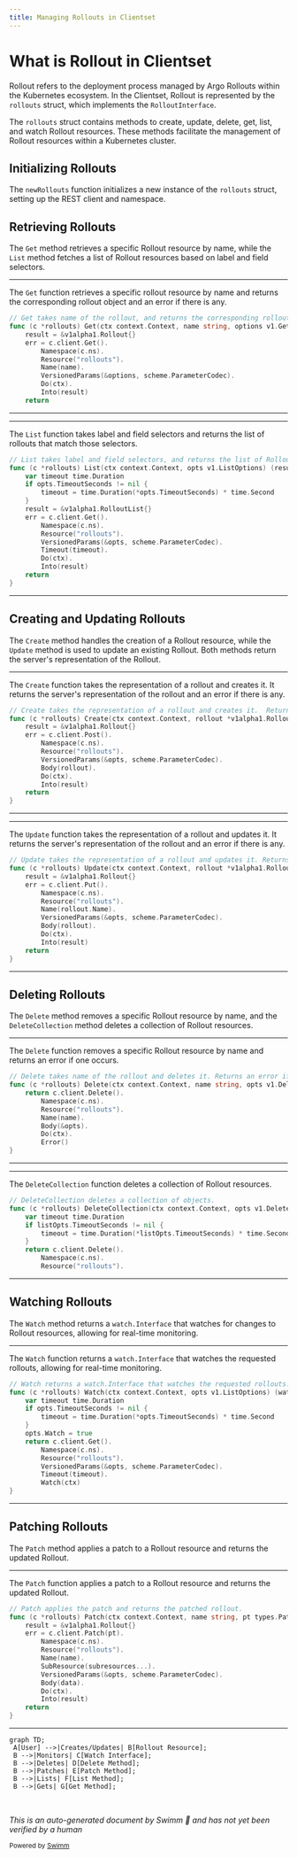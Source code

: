 ```yaml
---
title: Managing Rollouts in Clientset
---
```

# What is Rollout in Clientset

Rollout refers to the deployment process managed by Argo Rollouts within the Kubernetes ecosystem. In the Clientset, Rollout is represented by the <SwmToken path="pkg/client/clientset/versioned/typed/rollouts/v1alpha1/rollout.go" pos="68:6:6" line-data="func (c *rollouts) Get(ctx context.Context, name string, options v1.GetOptions) (result *v1alpha1.Rollout, err error) {">`rollouts`</SwmToken> struct, which implements the <SwmToken path="pkg/client/clientset/versioned/typed/rollouts/v1alpha1/rollout.go" pos="33:16:16" line-data="// RolloutsGetter has a method to return a RolloutInterface.">`RolloutInterface`</SwmToken>.

The <SwmToken path="pkg/client/clientset/versioned/typed/rollouts/v1alpha1/rollout.go" pos="68:6:6" line-data="func (c *rollouts) Get(ctx context.Context, name string, options v1.GetOptions) (result *v1alpha1.Rollout, err error) {">`rollouts`</SwmToken> struct contains methods to create, update, delete, get, list, and watch Rollout resources. These methods facilitate the management of Rollout resources within a Kubernetes cluster.

## Initializing Rollouts

The <SwmToken path="pkg/client/clientset/versioned/typed/rollouts/v1alpha1/rollout.go" pos="59:2:2" line-data="// newRollouts returns a Rollouts">`newRollouts`</SwmToken> function initializes a new instance of the <SwmToken path="pkg/client/clientset/versioned/typed/rollouts/v1alpha1/rollout.go" pos="68:6:6" line-data="func (c *rollouts) Get(ctx context.Context, name string, options v1.GetOptions) (result *v1alpha1.Rollout, err error) {">`rollouts`</SwmToken> struct, setting up the REST client and namespace.

## Retrieving Rollouts

The <SwmToken path="pkg/client/clientset/versioned/typed/rollouts/v1alpha1/rollout.go" pos="67:2:2" line-data="// Get takes name of the rollout, and returns the corresponding rollout object, and an error if there is any.">`Get`</SwmToken> method retrieves a specific Rollout resource by name, while the `List` method fetches a list of Rollout resources based on label and field selectors.

<SwmSnippet path="/pkg/client/clientset/versioned/typed/rollouts/v1alpha1/rollout.go" line="67">

---

The <SwmToken path="pkg/client/clientset/versioned/typed/rollouts/v1alpha1/rollout.go" pos="67:2:2" line-data="// Get takes name of the rollout, and returns the corresponding rollout object, and an error if there is any.">`Get`</SwmToken> function retrieves a specific rollout resource by name and returns the corresponding rollout object and an error if there is any.

```go
// Get takes name of the rollout, and returns the corresponding rollout object, and an error if there is any.
func (c *rollouts) Get(ctx context.Context, name string, options v1.GetOptions) (result *v1alpha1.Rollout, err error) {
	result = &v1alpha1.Rollout{}
	err = c.client.Get().
		Namespace(c.ns).
		Resource("rollouts").
		Name(name).
		VersionedParams(&options, scheme.ParameterCodec).
		Do(ctx).
		Into(result)
	return
```

---

</SwmSnippet>

<SwmSnippet path="/pkg/client/clientset/versioned/typed/rollouts/v1alpha1/rollout.go" line="80">

---

The `List` function takes label and field selectors and returns the list of rollouts that match those selectors.

```go
// List takes label and field selectors, and returns the list of Rollouts that match those selectors.
func (c *rollouts) List(ctx context.Context, opts v1.ListOptions) (result *v1alpha1.RolloutList, err error) {
	var timeout time.Duration
	if opts.TimeoutSeconds != nil {
		timeout = time.Duration(*opts.TimeoutSeconds) * time.Second
	}
	result = &v1alpha1.RolloutList{}
	err = c.client.Get().
		Namespace(c.ns).
		Resource("rollouts").
		VersionedParams(&opts, scheme.ParameterCodec).
		Timeout(timeout).
		Do(ctx).
		Into(result)
	return
}
```

---

</SwmSnippet>

## Creating and Updating Rollouts

The <SwmToken path="pkg/client/clientset/versioned/typed/rollouts/v1alpha1/rollout.go" pos="112:2:2" line-data="// Create takes the representation of a rollout and creates it.  Returns the server&#39;s representation of the rollout, and an error, if there is any.">`Create`</SwmToken> method handles the creation of a Rollout resource, while the <SwmToken path="pkg/client/clientset/versioned/typed/rollouts/v1alpha1/rollout.go" pos="125:2:2" line-data="// Update takes the representation of a rollout and updates it. Returns the server&#39;s representation of the rollout, and an error, if there is any.">`Update`</SwmToken> method is used to update an existing Rollout. Both methods return the server's representation of the Rollout.

<SwmSnippet path="/pkg/client/clientset/versioned/typed/rollouts/v1alpha1/rollout.go" line="112">

---

The <SwmToken path="pkg/client/clientset/versioned/typed/rollouts/v1alpha1/rollout.go" pos="112:2:2" line-data="// Create takes the representation of a rollout and creates it.  Returns the server&#39;s representation of the rollout, and an error, if there is any.">`Create`</SwmToken> function takes the representation of a rollout and creates it. It returns the server's representation of the rollout and an error if there is any.

```go
// Create takes the representation of a rollout and creates it.  Returns the server's representation of the rollout, and an error, if there is any.
func (c *rollouts) Create(ctx context.Context, rollout *v1alpha1.Rollout, opts v1.CreateOptions) (result *v1alpha1.Rollout, err error) {
	result = &v1alpha1.Rollout{}
	err = c.client.Post().
		Namespace(c.ns).
		Resource("rollouts").
		VersionedParams(&opts, scheme.ParameterCodec).
		Body(rollout).
		Do(ctx).
		Into(result)
	return
}
```

---

</SwmSnippet>

<SwmSnippet path="/pkg/client/clientset/versioned/typed/rollouts/v1alpha1/rollout.go" line="125">

---

The <SwmToken path="pkg/client/clientset/versioned/typed/rollouts/v1alpha1/rollout.go" pos="125:2:2" line-data="// Update takes the representation of a rollout and updates it. Returns the server&#39;s representation of the rollout, and an error, if there is any.">`Update`</SwmToken> function takes the representation of a rollout and updates it. It returns the server's representation of the rollout and an error if there is any.

```go
// Update takes the representation of a rollout and updates it. Returns the server's representation of the rollout, and an error, if there is any.
func (c *rollouts) Update(ctx context.Context, rollout *v1alpha1.Rollout, opts v1.UpdateOptions) (result *v1alpha1.Rollout, err error) {
	result = &v1alpha1.Rollout{}
	err = c.client.Put().
		Namespace(c.ns).
		Resource("rollouts").
		Name(rollout.Name).
		VersionedParams(&opts, scheme.ParameterCodec).
		Body(rollout).
		Do(ctx).
		Into(result)
	return
}
```

---

</SwmSnippet>

## Deleting Rollouts

The <SwmToken path="pkg/client/clientset/versioned/typed/rollouts/v1alpha1/rollout.go" pos="155:2:2" line-data="// Delete takes name of the rollout and deletes it. Returns an error if one occurs.">`Delete`</SwmToken> method removes a specific Rollout resource by name, and the <SwmToken path="pkg/client/clientset/versioned/typed/rollouts/v1alpha1/rollout.go" pos="166:2:2" line-data="// DeleteCollection deletes a collection of objects.">`DeleteCollection`</SwmToken> method deletes a collection of Rollout resources.

<SwmSnippet path="/pkg/client/clientset/versioned/typed/rollouts/v1alpha1/rollout.go" line="155">

---

The <SwmToken path="pkg/client/clientset/versioned/typed/rollouts/v1alpha1/rollout.go" pos="155:2:2" line-data="// Delete takes name of the rollout and deletes it. Returns an error if one occurs.">`Delete`</SwmToken> function removes a specific Rollout resource by name and returns an error if one occurs.

```go
// Delete takes name of the rollout and deletes it. Returns an error if one occurs.
func (c *rollouts) Delete(ctx context.Context, name string, opts v1.DeleteOptions) error {
	return c.client.Delete().
		Namespace(c.ns).
		Resource("rollouts").
		Name(name).
		Body(&opts).
		Do(ctx).
		Error()
}
```

---

</SwmSnippet>

<SwmSnippet path="/pkg/client/clientset/versioned/typed/rollouts/v1alpha1/rollout.go" line="166">

---

The <SwmToken path="pkg/client/clientset/versioned/typed/rollouts/v1alpha1/rollout.go" pos="166:2:2" line-data="// DeleteCollection deletes a collection of objects.">`DeleteCollection`</SwmToken> function deletes a collection of Rollout resources.

```go
// DeleteCollection deletes a collection of objects.
func (c *rollouts) DeleteCollection(ctx context.Context, opts v1.DeleteOptions, listOpts v1.ListOptions) error {
	var timeout time.Duration
	if listOpts.TimeoutSeconds != nil {
		timeout = time.Duration(*listOpts.TimeoutSeconds) * time.Second
	}
	return c.client.Delete().
		Namespace(c.ns).
		Resource("rollouts").
```

---

</SwmSnippet>

## Watching Rollouts

The <SwmToken path="pkg/client/clientset/versioned/typed/rollouts/v1alpha1/rollout.go" pos="97:2:2" line-data="// Watch returns a watch.Interface that watches the requested rollouts.">`Watch`</SwmToken> method returns a <SwmToken path="pkg/client/clientset/versioned/typed/rollouts/v1alpha1/rollout.go" pos="97:8:10" line-data="// Watch returns a watch.Interface that watches the requested rollouts.">`watch.Interface`</SwmToken> that watches for changes to Rollout resources, allowing for real-time monitoring.

<SwmSnippet path="/pkg/client/clientset/versioned/typed/rollouts/v1alpha1/rollout.go" line="97">

---

The <SwmToken path="pkg/client/clientset/versioned/typed/rollouts/v1alpha1/rollout.go" pos="97:2:2" line-data="// Watch returns a watch.Interface that watches the requested rollouts.">`Watch`</SwmToken> function returns a <SwmToken path="pkg/client/clientset/versioned/typed/rollouts/v1alpha1/rollout.go" pos="97:8:10" line-data="// Watch returns a watch.Interface that watches the requested rollouts.">`watch.Interface`</SwmToken> that watches the requested rollouts, allowing for real-time monitoring.

```go
// Watch returns a watch.Interface that watches the requested rollouts.
func (c *rollouts) Watch(ctx context.Context, opts v1.ListOptions) (watch.Interface, error) {
	var timeout time.Duration
	if opts.TimeoutSeconds != nil {
		timeout = time.Duration(*opts.TimeoutSeconds) * time.Second
	}
	opts.Watch = true
	return c.client.Get().
		Namespace(c.ns).
		Resource("rollouts").
		VersionedParams(&opts, scheme.ParameterCodec).
		Timeout(timeout).
		Watch(ctx)
}
```

---

</SwmSnippet>

## Patching Rollouts

The <SwmToken path="pkg/client/clientset/versioned/typed/rollouts/v1alpha1/rollout.go" pos="182:2:2" line-data="// Patch applies the patch and returns the patched rollout.">`Patch`</SwmToken> method applies a patch to a Rollout resource and returns the updated Rollout.

<SwmSnippet path="/pkg/client/clientset/versioned/typed/rollouts/v1alpha1/rollout.go" line="182">

---

The <SwmToken path="pkg/client/clientset/versioned/typed/rollouts/v1alpha1/rollout.go" pos="182:2:2" line-data="// Patch applies the patch and returns the patched rollout.">`Patch`</SwmToken> function applies a patch to a Rollout resource and returns the updated Rollout.

```go
// Patch applies the patch and returns the patched rollout.
func (c *rollouts) Patch(ctx context.Context, name string, pt types.PatchType, data []byte, opts v1.PatchOptions, subresources ...string) (result *v1alpha1.Rollout, err error) {
	result = &v1alpha1.Rollout{}
	err = c.client.Patch(pt).
		Namespace(c.ns).
		Resource("rollouts").
		Name(name).
		SubResource(subresources...).
		VersionedParams(&opts, scheme.ParameterCodec).
		Body(data).
		Do(ctx).
		Into(result)
	return
}
```

---

</SwmSnippet>

```mermaid
graph TD;
 A[User] -->|Creates/Updates| B[Rollout Resource];
 B -->|Monitors| C[Watch Interface];
 B -->|Deletes| D[Delete Method];
 B -->|Patches| E[Patch Method];
 B -->|Lists| F[List Method];
 B -->|Gets| G[Get Method];
```

&nbsp;

*This is an auto-generated document by Swimm 🌊 and has not yet been verified by a human*

<SwmMeta version="3.0.0" repo-id="Z2l0aHViJTNBJTNBaW50dWl0LWFyZ28tcm9sbG91dHMtZGVtbyUzQSUzQVN3aW1tLURlbW8=" repo-name="intuit-argo-rollouts-demo"><sup>Powered by [Swimm](/)</sup></SwmMeta>
